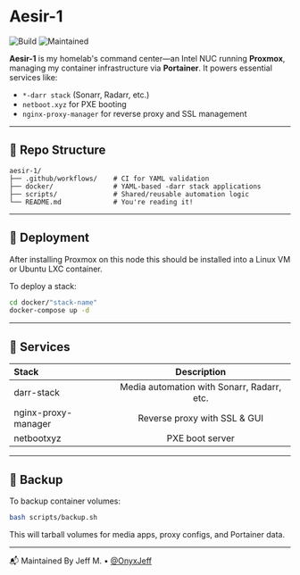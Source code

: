 # Aesir-1

![Build](https://github.com/OnyxJeff/Aesir-1/actions/workflows/build.yml/badge.svg)
![Maintained](https://img.shields.io/badge/maintained-yes-blue)

**Aesir-1** is my homelab's command center—an Intel NUC running **Proxmox**, managing my container infrastructure via **Portainer**. It powers essential services like:

- `*-darr stack` (Sonarr, Radarr, etc.)
- `netboot.xyz` for PXE booting
- `nginx-proxy-manager` for reverse proxy and SSL management

---

## 📁 Repo Structure

```text
aesir-1/
├── .github/workflows/    # CI for YAML validation
├── docker/               # YAML-based -darr stack applications
├── scripts/              # Shared/reusable automation logic
└── README.md             # You're reading it!
```

---

## 🚀 Deployment

After installing Proxmox on this node this should be installed into a Linux VM or Ubuntu LXC container.

To deploy a stack:

```bash
cd docker/"stack-name"
docker-compose up -d
```

---

## 🧰 Services

| Stack               | Description                                |
| :---                | :---:                                      |
| darr-stack          | Media automation with Sonarr, Radarr, etc. |
| nginx-proxy-manager |	Reverse proxy with SSL & GUI               |
| netbootxyz          | PXE boot server                            |

---

## 💾 Backup
To backup container volumes:

```bash
bash scripts/backup.sh
```
This will tarball volumes for media apps, proxy configs, and Portainer data.

---

📬 Maintained By
Jeff M. • [@OnyxJeff](https://github.com/onyxjeff)